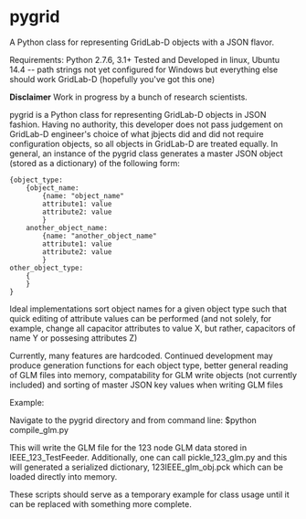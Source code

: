 # pygrid
A Python class for representing GridLab-D objects with a JSON flavor.

Requirements: 
    Python 2.7.6, 3.1+
    Tested and Developed in linux, Ubuntu 14.4 -- path strings not yet configured for Windows but everything else should work
    GridLab-D (hopefully you've got this one)

**Disclaimer** Work in progress by a bunch of research scientists.

pygrid is a Python class for representing GridLab-D objects in JSON fashion. Having no authority, this developer does not pass judgement on GridLab-D engineer's choice of what jbjects did and did not require configuration objects, so all objects in GridLab-D are treated equally. In general, an instance of the pygrid class generates a master JSON object (stored as a dictionary) of the following form:

    {object_type:
        {object_name:
            {name: "object_name"
            attribute1: value
            attribute2: value
            }
        another_object_name:
            {name: "another_object_name"
            attribute1: value
            attribute2: value
            }
    other_object_type:
        {
        }
    }
    
Ideal implementations sort object names for a given object type such that quick editing of attribute values can be performed (and not solely, for example, change all capacitor attributes to value X, but rather, capacitors of name Y or possesing attributes Z)

Currently, many features are hardcoded. Continued development may produce generation functions for each object type, better general reading of GLM files into memory, compatability for GLM write objects (not currently included) and sorting of master JSON key values when writing GLM files

Example:

Navigate to the pygrid directory and from command line:
    $python compile_glm.py
    
This will write the GLM file for the 123 node GLM data stored in IEEE_123_TestFeeder. Additionally, one can call pickle_123_glm.py and this will generated a serialized dictionary, 123IEEE_glm_obj.pck which can be loaded directly into memory.

These scripts should serve as a temporary example for class usage until it can be replaced with something more complete.
    
